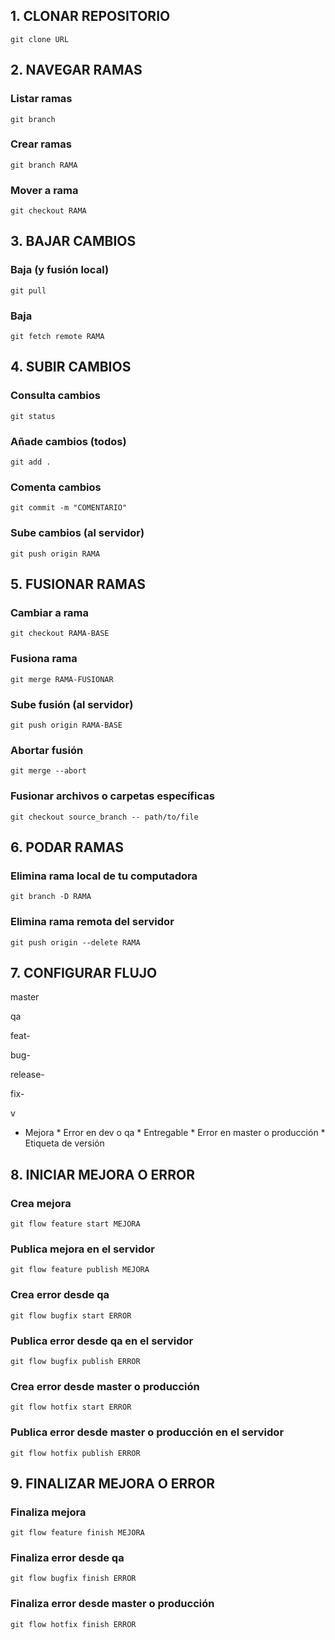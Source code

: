 ##  1. CLONAR REPOSITORIO

```
git clone URL
```

## 2. NAVEGAR RAMAS 

### Listar ramas
```
git branch
```

### Crear ramas
```
git branch RAMA
```

### Mover a rama
```
git checkout RAMA
```

## 3. BAJAR CAMBIOS

### Baja (y fusión local)
```
git pull
```

### Baja
```
git fetch remote RAMA
```

## 4. SUBIR CAMBIOS 

### Consulta cambios
```
git status
```

### Añade cambios (todos)
```
git add .
```

### Comenta cambios
```
git commit -m "COMENTARIO"
```

### Sube cambios (al servidor)

```
git push origin RAMA
```

## 5. FUSIONAR RAMAS

### Cambiar a rama
```
git checkout RAMA-BASE
```

### Fusiona rama
```
git merge RAMA-FUSIONAR
```

### Sube fusión (al servidor)
```
git push origin RAMA-BASE
```

### Abortar fusión
```
git merge --abort
```


### Fusionar archivos o carpetas específicas
```
git checkout source_branch -- path/to/file
```

## 6. PODAR RAMAS

### Elimina rama local de tu computadora
```
git branch -D RAMA
```

### Elimina rama remota del servidor
```
git push origin --delete RAMA
```

## 7. CONFIGURAR FLUJO

master

qa

feat-

bug-

release-

fix-

v

* Mejora * Error en dev o qa * Entregable * Error en master o producción * Etiqueta de versión

## 8. INICIAR MEJORA O ERROR

### Crea mejora
```
git flow feature start MEJORA
```

### Publica mejora en el servidor
```
git flow feature publish MEJORA
```

### Crea error desde qa
```
git flow bugfix start ERROR
```

### Publica error desde qa en el servidor
```
git flow bugfix publish ERROR
```

### Crea error desde master o producción
```
git flow hotfix start ERROR
```

### Publica error desde master o producción en el  servidor
```
git flow hotfix publish ERROR
```

## 9. FINALIZAR MEJORA O ERROR

### Finaliza mejora

```
git flow feature finish MEJORA
```

### Finaliza error desde qa
```
git flow bugfix finish ERROR
```

### Finaliza error desde master o producción
```
git flow hotfix finish ERROR
```
